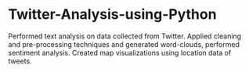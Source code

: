# Twitter-Analysis-using-Python
Performed text analysis on data collected from Twitter. Applied cleaning and pre-processing techniques and generated word-clouds, performed sentiment analysis. Created map visualizations using location data of tweets.
